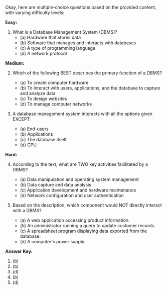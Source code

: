 Okay, here are multiple-choice questions based on the provided content, with varying difficulty levels:

**Easy:**

1.  What is a Database Management System (DBMS)?
    *   (a) Hardware that stores data
    *   (b) Software that manages and interacts with databases
    *   (c) A type of programming language
    *   (d) A network protocol

**Medium:**

2.  Which of the following BEST describes the primary function of a DBMS?
    *   (a) To create computer hardware
    *   (b) To interact with users, applications, and the database to capture and analyze data
    *   (c) To design websites
    *   (d) To manage computer networks

3. A database management system interacts with all the options given EXCEPT:
     * (a) End-users
     * (b) Applications
     * (c) The database itself
     * (d) CPU
    

**Hard:**

4.  According to the text, what are TWO key activities facilitated by a DBMS?
    *   (a) Data manipulation and operating system management
    *   (b) Data capture and data analysis
    *   (c) Application development and hardware maintenance
    *   (d) Network configuration and user authentication

5. Based on the description, which component would NOT directly interact with a DBMS?
    *  (a) A web application accessing product information.
    *  (b) An administrator running a query to update customer records.
    *  (c) A spreadsheet program displaying data exported from the database.
    *  (d) A computer's power supply.

**Answer Key:**

1.  (b)
2.  (b)
3.  (d)
4.  (b)
5.  (d)
